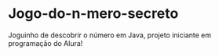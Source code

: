 # Jogo-do-n-mero-secreto
Joguinho de descobrir o número em Java, projeto iniciante em programação do Alura!
